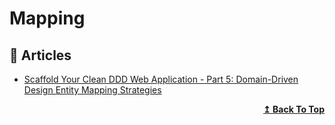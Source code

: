 
# Mapping

## 📕 Articles

- [Scaffold Your Clean DDD Web Application - Part 5: Domain-Driven Design Entity Mapping Strategies](https://blog.jacobsdata.com/2021/03/22/scaffold-your-clean-ddd-web-application-part-5-domain-driven-design-entity-mapping-strategies)

<div align="right">
  <b><a href="#contents">↥ Back To Top</a></b>
</div>
